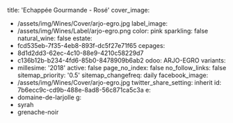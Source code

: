 title: 'Echappée Gourmande - Rosé'
cover_image:
  - /assets/img/Wines/Cover/arjo-egro.jpg
label_image:
  - /assets/img/Wines/Label/arjo-egro.png
color: pink
sparkling: false
natural_wine: false
estate:
  - fcd535eb-7f35-4eb8-893f-dc5f27e71f65
cepages:
  - 8d1d2dd3-62ec-4c10-88e9-4210c58229d7
  - c136b12b-b234-4fd6-85b0-8478909b6ab2
odoo: ARJO-EGRO
variants:
  -
    millesime: '2018'
    active: false
page_no_index: false
no_follow_links: false
sitemap_priority: '0.5'
sitemap_changefreq: daily
facebook_image:
  - /assets/img/Wines/Cover/arjo-egro.jpg
twitter_share_setting: inherit
id: 7b6ecc9c-cd9b-488e-8ad8-56c871ca5c3a
e:
  - domaine-de-larjolle
g:
  - syrah
  - grenache-noir

